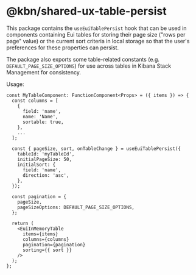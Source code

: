 # @kbn/shared-ux-table-persist

This package contains the `useEuiTablePersist` hook that can be used in components
containing Eui tables for storing their page size ("rows per page" value) or
the current sort criteria in local storage so that the user's preferences for
these properties can persist.

The package also exports some table-related constants (e.g. `DEFAULT_PAGE_SIZE_OPTIONS`)
for use across tables in Kibana Stack Management for consistency.

Usage:

```
const MyTableComponent: FunctionComponent<Props> = ({ items }) => {
  const columns = [
    {
      field: 'name',
      name: 'Name',
      sortable: true,
    },
    ...
  ];

  const { pageSize, sort, onTableChange } = useEuiTablePersist({
    tableId: 'myTableId',
    initialPageSize: 50,
    initialSort: {
      field: 'name',
      direction: 'asc',
    },
  });

  const pagination = {
    pageSize,
    pageSizeOptions: DEFAULT_PAGE_SIZE_OPTIONS,
  };

  return (
    <EuiInMemoryTable
      items={items}
      columns={columns}
      pagination={pagination}
      sorting={{ sort }}
    />
  );
};
```
